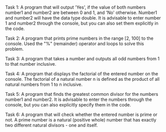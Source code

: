 Task 1: 
A program that will output 'Yes',
if the value of both numbers number1 and number2 are between 0 and 1, and 'No' otherwise.
Number1 and number2 will have the data type double.
It is advisable to enter number 1 and number2 through the console,
but you can also set them explicitly in the code.

Task 2:
A program that prints prime numbers in the range [2, 100] to the console. 
Used the "%" (remainder) operator and loops to solve this problem.

Task 3:
A program that takes a number and outputs all odd numbers from 1 to that number inclusive.

Task 4: 
A program that displays the factorial of the entered number on the console. 
The factorial of a natural number n is defined as the product of all natural numbers from 1 to n inclusive.

Task 5:
A program that finds the greatest common divisor for the numbers number1 and number2.
It is advisable to enter the numbers through the console,
but you can also explicitly specify them in the code.

Task 6: 
A program that will check whether the entered number is prime or not.
A prime number is a natural (positive whole) number that has exactly two different natural divisors - one and itself.
